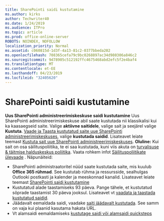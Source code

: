 ```yaml
---
title: SharePointi saidi kustutamine
ms.author: kirks
author: Techwriter40
ms.date: 1/24/2019
ms.audience: ITPro
ms.topic: article
ms.prod: office-online-server
ROBOTS: NOINDEX, NOFOLLOW
localization_priority: Normal
ms.assetid: c060815d-1d3f-4a13-81c2-0377bbeda202
ms.openlocfilehash: 708365cefa79c9bc0268897ac34d980306a846c2
ms.sourcegitcommit: 9d78905c512192ffc4675468abd2efc5f2e4baf4
ms.translationtype: MT
ms.contentlocale: et-EE
ms.lasthandoff: 04/23/2019
ms.locfileid: "32405620"
---
```

# <a name="delete-a-sharepoint-site"></a>SharePointi saidi kustutamine
**Uus SharePointi administreerimiskeskuse saidi kustutamine** Uus SharePointi administreerimiskeskuse abil saate kustutada nii klassikalisi kui ka kaasaegseid saite. Valige **aktiivne saitidele**, valige sait ja seejärel valige **Kustuta**. [Vaade ja Taasta kustutatud saite uue SharePointi administreerimiskeskuses](https://docs.microsoft.com/sharepoint/view-and-restore-deleted-sites-in-new-admin-center), valige **kustutada saidid**. Lisateavet leiate teemast [Kustuta sait uue SharePointi administreerimiskeskuses](https://docs.microsoft.com/en-us/sharepoint/delete-site-collection#delete-a-site-in-the-new-sharepoint-admin-center).
**Oluline:** Kui sait on osa säilituspoliitika, te ei saa kustutada, kuni viis akuta on [turvalisuse &amp; täitmise halduskeskus poliitika](https://protection.office.com/?rfr=AdminCenter#/homepage). Vaata rohkem infot [Säilituspoliitikate ülevaade](https://docs.microsoft.com/office365/securitycompliance/retention-policies#content-in-onedrive-accounts-and-sharepoint-sites) . Näpunäiteid:
- SharePointi administraatoritel nüüd saate kustutada saite, mis kuulub **Office 365 rühmad**. See kustutab rühma ja ressursside, sealhulgas Outlooki postkasti ja kalender ja meeskonnad kanalid. Lisateavet leiate teemast [SharePointi saidi kustutamine](https://docs.microsoft.com/sharepoint/manage-sites-in-new-admin-center#delete-a-site)
- Kustutatud alade taastamiseks 93 päeva. Pange tähele, et kustutatud sõprade taastamist 30 päeva jooksul. Lisateavet vt [vaadata ja taastada kustutatud saidid](https://docs.microsoft.com/sharepoint/view-and-restore-deleted-sites-in-new-admin-center).
- Jäädavalt eemaldada saidi, vaadake [saiti jäädavalt kustutada](https://docs.microsoft.com/en-us/sharepoint/delete-site-collection#permanently-delete-a-site). See samm on vaja kui plaanid kasutama hakata URL. 
- Vt alamsaidi eemaldamiseks [kustutage saidi või alamsaidi quicksteps](https://support.office.com/en-us/article/Delete-a-SharePoint-site-or-subsite-bc37b743-0cef-475e-9a8c-8fc4d40179fb#__bkmkshortcut)
